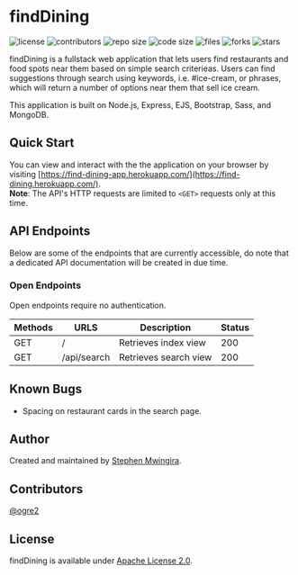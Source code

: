 # findDining

![license](https://img.shields.io/static/v1?label=license&message=Apache%202.0&color=informational)
![contributors](https://img.shields.io/static/v1?label=contributors&message=1&color=success)
![repo size](https://img.shields.io/github/repo-size/ogre2/findDining)
![code size](https://img.shields.io/github/languages/code-size/ogre2/findDining?color=red)
![files](https://img.shields.io/github/directory-file-count/ogre2/findDining?color=skyblue)
![forks](https://img.shields.io/github/forks/ogre2/findDining?style=social)
![stars](https://img.shields.io/github/stars/ogre2/findDining?style=social)

findDining is a fullstack web application that lets users find restaurants and food spots near them based on simple search criterieas. Users can find suggestions through search using keywords, i.e. #ice-cream, or phrases, which will return a number of options near them that sell ice cream.

This application is built on Node.js, Express, EJS, Bootstrap, Sass, and MongoDB.

## Quick Start

You can view and interact with the the application on your browser by visiting [https://find-dining-app.herokuapp.com/](https://find-dining.herokuapp.com/).  
**Note**: The API's HTTP requests are limited to `<GET>` requests only at this time.

## API Endpoints

Below are some of the endpoints that are currently accessible, do note that a dedicated API documentation will be created in due time.

### **Open Endpoints**

Open endpoints require no authentication.

| Methods     | URLS             |Description            |Status|
| ----------- | -----------      | -----------        | -----------      |
| GET         | /    |Retrieves index view           |200
| GET         | /api/search    |Retrieves search view           |200|

## Known Bugs

- Spacing on restaurant cards in the search page.

## Author

Created and maintained by [Stephen Mwingira](https://www.linkedin.com/in/stephen-mwingira-098819184/).

## Contributors

[@ogre2](https://github.com/ogre2/)

## License

findDining is available under [Apache License 2.0](https://www.apache.org/licenses/LICENSE-2.0).